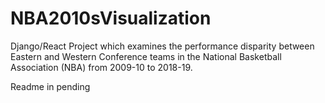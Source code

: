 # NBA2010sVisualization
Django/React Project which examines the performance disparity between Eastern and Western Conference teams in the National Basketball Association (NBA) from 2009-10 to 2018-19.

Readme in pending